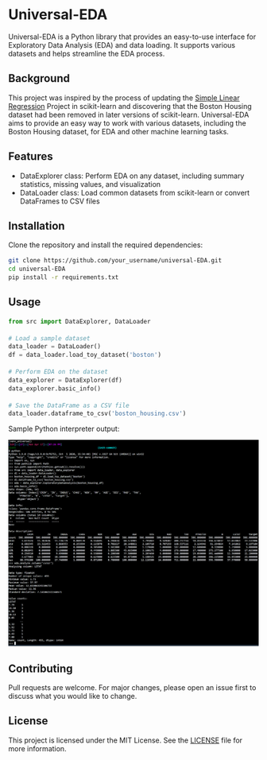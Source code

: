 # Universal-EDA

Universal-EDA is a Python library that provides an easy-to-use interface for Exploratory Data Analysis (EDA) and data loading. It supports various datasets and helps streamline the EDA process.

## Background

This project was inspired by the process of updating the [Simple Linear Regression](https://github.com/sminerport/boston-housing-analysis) Project in scikit-learn and discovering that the Boston Housing dataset had been removed in later versions of scikit-learn. Universal-EDA aims to provide an easy way to work with various datasets, including the Boston Housing dataset, for EDA and other machine learning tasks.

## Features

- DataExplorer class: Perform EDA on any dataset, including summary statistics, missing values, and visualization
- DataLoader class: Load common datasets from scikit-learn or convert DataFrames to CSV files

## Installation

Clone the repository and install the required dependencies:

```bash
git clone https://github.com/your_username/universal-EDA.git
cd universal-EDA
pip install -r requirements.txt
```

## Usage


```python
from src import DataExplorer, DataLoader

# Load a sample dataset
data_loader = DataLoader()
df = data_loader.load_toy_dataset('boston')

# Perform EDA on the dataset
data_explorer = DataExplorer(df)
data_explorer.basic_info()

# Save the DataFrame as a CSV file
data_loader.dataframe_to_csv('boston_housing.csv')
```

Sample Python interpreter output:

![Sample Python Interpreter Output](images/instructions.png)

## Contributing

Pull requests are welcome. For major changes, please open an issue first to discuss what you would like to change.

## License

This project is licensed under the MIT License. See the [LICENSE](LICENSE) file for more information.
